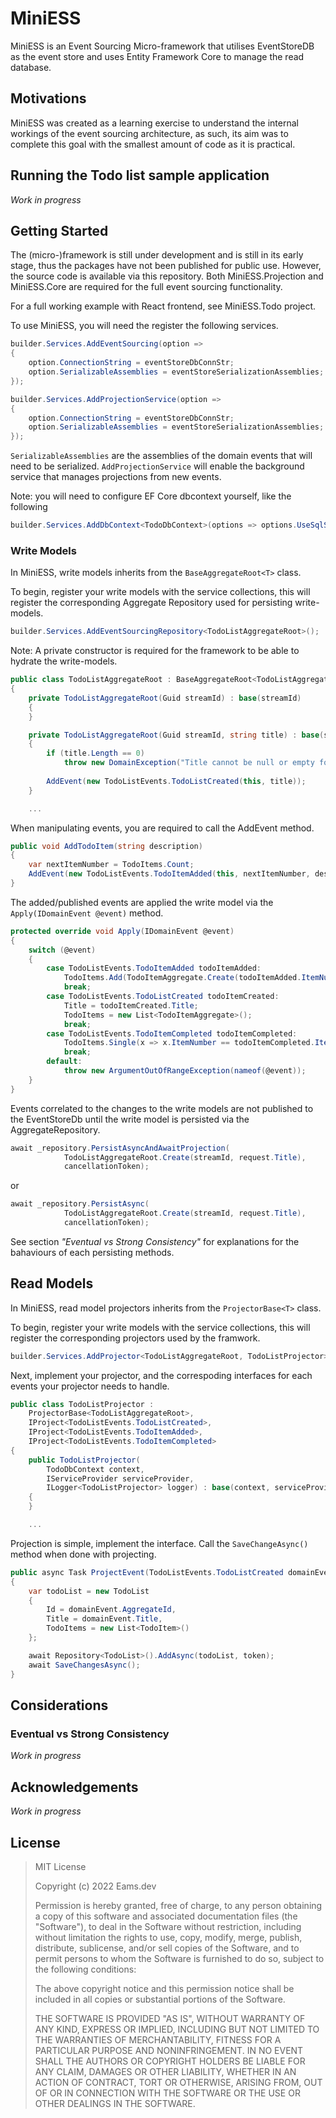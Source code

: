 # MiniESS

MiniESS is an Event Sourcing Micro-framework that utilises EventStoreDB as the event store and uses Entity Framework Core to manage the read database.

## Motivations

MiniESS was created as a learning exercise to understand the internal workings of the event sourcing architecture, as such, its aim was to complete this goal with the smallest amount of code as it is practical.

## Running the Todo list sample application

*Work in progress*

## Getting Started

The (micro-)framework is still under development and is still in its early stage, thus the packages have not been published for public use. However, the source code is available via this repository. Both MiniESS.Projection and MiniESS.Core are required for the full event sourcing functionality.

For a full working example with React frontend, see MiniESS.Todo project.

To use MiniESS, you will need the register the following services.

```cs
builder.Services.AddEventSourcing(option =>
{
    option.ConnectionString = eventStoreDbConnStr; 
    option.SerializableAssemblies = eventStoreSerializationAssemblies;
});

builder.Services.AddProjectionService(option =>
{
    option.ConnectionString = eventStoreDbConnStr;
    option.SerializableAssemblies = eventStoreSerializationAssemblies;
});
```

`SerializableAssemblies` are the assemblies of the domain events that will need to be serialized.
`AddProjectionService` will enable the background service that manages projections from new events.

Note: you will need to configure EF Core dbcontext yourself, like the following

```cs
builder.Services.AddDbContext<TodoDbContext>(options => options.UseSqlServer(builder.Configuration.GetConnectionString("MiniEssDb")));
```

### Write Models

In MiniESS, write models inherits from the `BaseAggregateRoot<T>` class.

To begin, register your write models with the service collections, this will register the corresponding Aggregate Repository used for persisting write-models.

```cs
builder.Services.AddEventSourcingRepository<TodoListAggregateRoot>();
```

Note: A private constructor is required for the framework to be able to hydrate the write-models.

```cs
public class TodoListAggregateRoot : BaseAggregateRoot<TodoListAggregateRoot>
{
    private TodoListAggregateRoot(Guid streamId) : base(streamId)
    {
    }

    private TodoListAggregateRoot(Guid streamId, string title) : base(streamId)
    {
        if (title.Length == 0)
            throw new DomainException("Title cannot be null or empty for a Todo List");
        
        AddEvent(new TodoListEvents.TodoListCreated(this, title));
    }

    ...
```

When manipulating events, you are required to call the AddEvent method.

```cs
public void AddTodoItem(string description)
{
    var nextItemNumber = TodoItems.Count;
    AddEvent(new TodoListEvents.TodoItemAdded(this, nextItemNumber, description));
}
```

The added/published events are applied the write model via the `Apply(IDomainEvent @event)` method.

```cs
protected override void Apply(IDomainEvent @event)
{ 
    switch (@event)
    {
        case TodoListEvents.TodoItemAdded todoItemAdded:
            TodoItems.Add(TodoItemAggregate.Create(todoItemAdded.ItemNumber, todoItemAdded.Description));
            break;
        case TodoListEvents.TodoListCreated todoItemCreated:
            Title = todoItemCreated.Title;
            TodoItems = new List<TodoItemAggregate>();
            break;
        case TodoListEvents.TodoItemCompleted todoItemCompleted:
            TodoItems.Single(x => x.ItemNumber == todoItemCompleted.ItemNumber).Complete();
            break;
        default:
            throw new ArgumentOutOfRangeException(nameof(@event));
    }
}
```

Events correlated to the changes to the write models are not published to the EventStoreDb until the write model is persisted via the AggregateRepository.

```cs
await _repository.PersistAsyncAndAwaitProjection(
            TodoListAggregateRoot.Create(streamId, request.Title), 
            cancellationToken);
```

or

```cs
await _repository.PersistAsync(
            TodoListAggregateRoot.Create(streamId, request.Title), 
            cancellationToken);
```

See section *"Eventual vs Strong Consistency"* for explanations for the bahaviours of each persisting methods.

## Read Models

In MiniESS, read model projectors inherits from the `ProjectorBase<T>` class.

To begin, register your write models with the service collections, this will register the corresponding projectors used by the framwork.

```cs
builder.Services.AddProjector<TodoListAggregateRoot, TodoListProjector>();
```

Next, implement your projector, and the correspoding interfaces for each events your projector needs to handle.

```cs
public class TodoListProjector :
    ProjectorBase<TodoListAggregateRoot>,
    IProject<TodoListEvents.TodoListCreated>,
    IProject<TodoListEvents.TodoItemAdded>,
    IProject<TodoListEvents.TodoItemCompleted>
{
    public TodoListProjector(
        TodoDbContext context, 
        IServiceProvider serviceProvider, 
        ILogger<TodoListProjector> logger) : base(context, serviceProvider, logger)
    {
    }

    ...
```

Projection is simple, implement the interface. Call the `SaveChangeAsync()` method when done with projecting.

```cs
public async Task ProjectEvent(TodoListEvents.TodoListCreated domainEvent, CancellationToken token)
{
    var todoList = new TodoList
    {
        Id = domainEvent.AggregateId,
        Title = domainEvent.Title,
        TodoItems = new List<TodoItem>()
    };

    await Repository<TodoList>().AddAsync(todoList, token);
    await SaveChangesAsync();
}
```

## Considerations

### Eventual vs Strong Consistency

*Work in progress*

## Acknowledgements

*Work in progress*

## License

> MIT License
>
> Copyright (c) 2022 Eams.dev
>
> Permission is hereby granted, free of charge, to any person obtaining a copy
> of this software and associated documentation files (the "Software"), to deal
> in the Software without restriction, including without limitation the rights
> to use, copy, modify, merge, publish, distribute, sublicense, and/or sell
> copies of the Software, and to permit persons to whom the Software is
> furnished to do so, subject to the following conditions:
>
> The above copyright notice and this permission notice shall be included in all
> copies or substantial portions of the Software.
>
> THE SOFTWARE IS PROVIDED "AS IS", WITHOUT WARRANTY OF ANY KIND, EXPRESS OR
> IMPLIED, INCLUDING BUT NOT LIMITED TO THE WARRANTIES OF MERCHANTABILITY,
> FITNESS FOR A PARTICULAR PURPOSE AND NONINFRINGEMENT. IN NO EVENT SHALL THE
> AUTHORS OR COPYRIGHT HOLDERS BE LIABLE FOR ANY CLAIM, DAMAGES OR OTHER
> LIABILITY, WHETHER IN AN ACTION OF CONTRACT, TORT OR OTHERWISE, ARISING FROM,
> OUT OF OR IN CONNECTION WITH THE SOFTWARE OR THE USE OR OTHER DEALINGS IN THE
> SOFTWARE.
